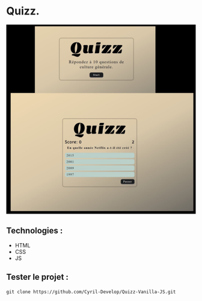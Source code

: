 # Quizz.



![screenshot du site](./screenshot/screenshot.jpg)



## Technologies :
- HTML
- CSS
- JS



## Tester le projet :

```terminal
git clone https://github.com/Cyril-Develop/Quizz-Vanilla-JS.git
```
